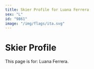 ```yaml
---
title: Skier Profile for Luana Ferrera
sex: "L"
id: "9861"
image: "/img/flags/ita.svg" 
---
```


# Skier Profile

This page is for: Luana Ferrera.
    